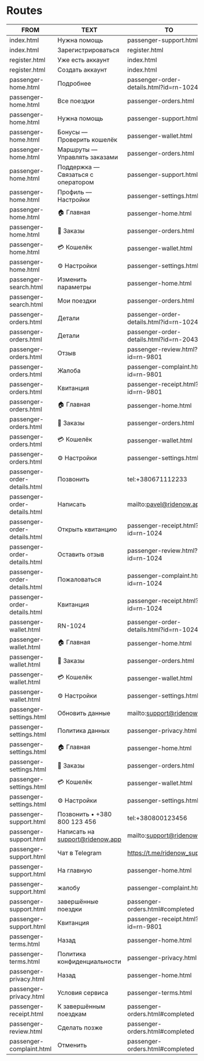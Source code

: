 # Routes

| FROM | TEXT | TO |
| --- | --- | --- |
| index.html | Нужна помощь | passenger-support.html |
| index.html | Зарегистрироваться | register.html |
| register.html | Уже есть аккаунт | index.html |
| register.html | Создать аккаунт | index.html |
| passenger-home.html | Подробнее | passenger-order-details.html?id=rn-1024 |
| passenger-home.html | Все поездки | passenger-orders.html |
| passenger-home.html | Нужна помощь | passenger-support.html |
| passenger-home.html | Бонусы — Проверить кошелёк | passenger-wallet.html |
| passenger-home.html | Маршруты — Управлять заказами | passenger-orders.html |
| passenger-home.html | Поддержка — Связаться с оператором | passenger-support.html |
| passenger-home.html | Профиль — Настройки | passenger-settings.html |
| passenger-home.html | 🏠 Главная | passenger-home.html |
| passenger-home.html | 🧾 Заказы | passenger-orders.html |
| passenger-home.html | 💳 Кошелёк | passenger-wallet.html |
| passenger-home.html | ⚙️ Настройки | passenger-settings.html |
| passenger-search.html | Изменить параметры | passenger-home.html |
| passenger-search.html | Мои поездки | passenger-orders.html |
| passenger-orders.html | Детали | passenger-order-details.html?id=rn-1024 |
| passenger-orders.html | Детали | passenger-order-details.html?id=rn-2043 |
| passenger-orders.html | Отзыв | passenger-review.html?id=rn-9801 |
| passenger-orders.html | Жалоба | passenger-complaint.html?id=rn-9801 |
| passenger-orders.html | Квитанция | passenger-receipt.html?id=rn-9801 |
| passenger-orders.html | 🏠 Главная | passenger-home.html |
| passenger-orders.html | 🧾 Заказы | passenger-orders.html |
| passenger-orders.html | 💳 Кошелёк | passenger-wallet.html |
| passenger-orders.html | ⚙️ Настройки | passenger-settings.html |
| passenger-order-details.html | Позвонить | tel:+380671112233 |
| passenger-order-details.html | Написать | mailto:pavel@ridenow.app |
| passenger-order-details.html | Открыть квитанцию | passenger-receipt.html?id=rn-1024 |
| passenger-order-details.html | Оставить отзыв | passenger-review.html?id=rn-1024 |
| passenger-order-details.html | Пожаловаться | passenger-complaint.html?id=rn-1024 |
| passenger-order-details.html | Квитанция | passenger-receipt.html?id=rn-1024 |
| passenger-wallet.html | RN-1024 | passenger-order-details.html?id=rn-1024 |
| passenger-wallet.html | 🏠 Главная | passenger-home.html |
| passenger-wallet.html | 🧾 Заказы | passenger-orders.html |
| passenger-wallet.html | 💳 Кошелёк | passenger-wallet.html |
| passenger-wallet.html | ⚙️ Настройки | passenger-settings.html |
| passenger-settings.html | Обновить данные | mailto:support@ridenow.app |
| passenger-settings.html | Политика данных | passenger-privacy.html |
| passenger-settings.html | 🏠 Главная | passenger-home.html |
| passenger-settings.html | 🧾 Заказы | passenger-orders.html |
| passenger-settings.html | 💳 Кошелёк | passenger-wallet.html |
| passenger-settings.html | ⚙️ Настройки | passenger-settings.html |
| passenger-support.html | Позвонить • +380 800 123 456 | tel:+380800123456 |
| passenger-support.html | Написать на support@ridenow.app | mailto:support@ridenow.app |
| passenger-support.html | Чат в Telegram | https://t.me/ridenow_support |
| passenger-support.html | На главную | passenger-home.html |
| passenger-support.html | жалобу | passenger-complaint.html |
| passenger-support.html | завершённые поездки | passenger-orders.html#completed |
| passenger-support.html | Квитанция | passenger-receipt.html?id=rn-9801 |
| passenger-terms.html | Назад | passenger-home.html |
| passenger-terms.html | Политика конфиденциальности | passenger-privacy.html |
| passenger-privacy.html | Назад | passenger-home.html |
| passenger-privacy.html | Условия сервиса | passenger-terms.html |
| passenger-receipt.html | К завершённым поездкам | passenger-orders.html#completed |
| passenger-review.html | Сделать позже | passenger-orders.html#completed |
| passenger-complaint.html | Отменить | passenger-orders.html#completed |
